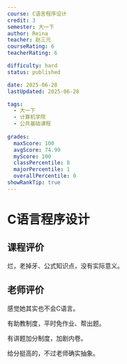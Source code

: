 ```yaml
---
course: C语言程序设计
credit: 3
semester: 大一下
author: Reina
teacher: 赵三元
courseRating: 6
teacherRating: 6

difficulty: hard
status: published

date: 2025-06-28
lastUpdated: 2025-06-28

tags: 
  - 大一下
  - 计算机学院
  - 公共基础课程
  
grades:
  maxScore: 100
  avgScore: 74.99
  myScore: 100
  classPercentile: 8
  majorPercentile: 1
  overallPercentile: 0
showRankTip: true
---
```


# C语言程序设计

## 课程评价

烂，老掉牙、公式知识点，没有实际意义。

## 老师评价

感觉她其实也不会C语言。

有助教制度，平时免作业、帮出题。

有讲题加分制度，加剧内卷。

给分挺高的，不过老师确实抽象。